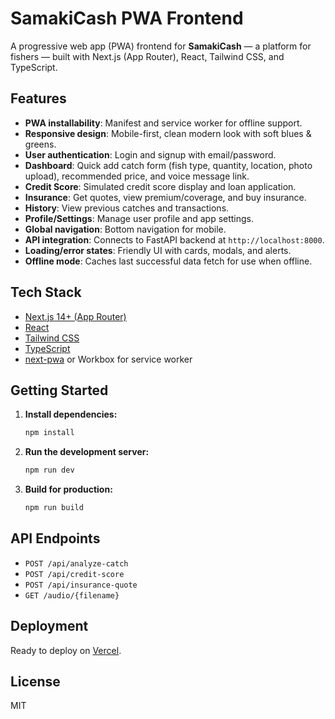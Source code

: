 # SamakiCash PWA Frontend

A progressive web app (PWA) frontend for **SamakiCash** — a platform for fishers — built with Next.js (App Router), React, Tailwind CSS, and TypeScript.

## Features

- **PWA installability**: Manifest and service worker for offline support.
- **Responsive design**: Mobile-first, clean modern look with soft blues & greens.
- **User authentication**: Login and signup with email/password.
- **Dashboard**: Quick add catch form (fish type, quantity, location, photo upload), recommended price, and voice message link.
- **Credit Score**: Simulated credit score display and loan application.
- **Insurance**: Get quotes, view premium/coverage, and buy insurance.
- **History**: View previous catches and transactions.
- **Profile/Settings**: Manage user profile and app settings.
- **Global navigation**: Bottom navigation for mobile.
- **API integration**: Connects to FastAPI backend at `http://localhost:8000`.
- **Loading/error states**: Friendly UI with cards, modals, and alerts.
- **Offline mode**: Caches last successful data fetch for use when offline.

## Tech Stack

- [Next.js 14+ (App Router)](https://nextjs.org/)
- [React](https://react.dev/)
- [Tailwind CSS](https://tailwindcss.com/)
- [TypeScript](https://www.typescriptlang.org/)
- [next-pwa](https://github.com/shadowwalker/next-pwa) or Workbox for service worker

## Getting Started

1. **Install dependencies:**
   ```bash
   npm install
   ```
2. **Run the development server:**
   ```bash
   npm run dev
   ```
3. **Build for production:**
   ```bash
   npm run build
   ```

## API Endpoints

- `POST /api/analyze-catch`
- `POST /api/credit-score`
- `POST /api/insurance-quote`
- `GET /audio/{filename}`

## Deployment

Ready to deploy on [Vercel](https://vercel.com/).

## License

MIT